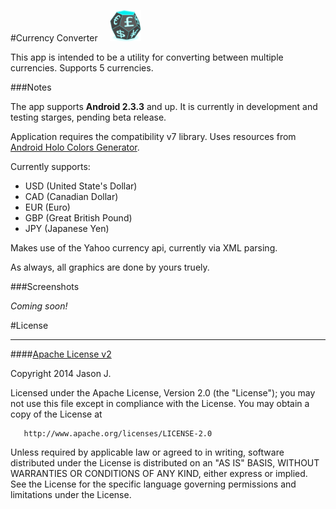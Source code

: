 #Currency Converter  <span style=""><img src="./ic_launcher-web.png" title="'Currency Converter'" height="50" width="50" style="padding-right: 15px; padding-left: 15px;height: 50px;" />

This app is intended to be a utility for converting between multiple currencies. Supports 5 currencies.


###Notes

The app supports **Android 2.3.3** and up. It is currently in development and testing starges, pending beta release. 

Application requires the compatibility v7 library. Uses resources from [Android Holo Colors Generator](http://android-holo-colors.com/ "Android Holo Colors Generator").

Currently supports:

* USD (United State's Dollar)
* CAD (Canadian Dollar)
* EUR (Euro)
* GBP (Great British Pound)
* JPY (Japanese Yen)

Makes use of the Yahoo currency api, currently via XML parsing.

As always, all graphics are done by yours truely.


###Screenshots

*Coming soon!*


#License
***
####[Apache License v2](./blob/master/LICENSE.md)

   Copyright 2014 Jason J.

   Licensed under the Apache License, Version 2.0 (the "License");
   you may not use this file except in compliance with the License.
   You may obtain a copy of the License at

       http://www.apache.org/licenses/LICENSE-2.0

   Unless required by applicable law or agreed to in writing, software
   distributed under the License is distributed on an "AS IS" BASIS,
   WITHOUT WARRANTIES OR CONDITIONS OF ANY KIND, either express or implied.
   See the License for the specific language governing permissions and
   limitations under the License.
